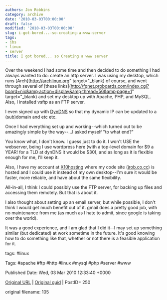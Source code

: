 ```yaml
---
authors: Jon Robbins
category: archive
date: '2010-03-03T00:00:00'
draft: false
modified: '2010-03-03T00:00:00'
slug: i-got-bored...-so-creating-a-www-server
tags:
- jbs
- linux
- server
title: I got bored... so Creating a www server
---
```


Over the weekend I had some time and then decided to do something I had always wanted to do:  create an http server.  I was using my desktop, which runs [Arch](http://archlinux.org" target="_blank) of course,  and went through several of [these links](http://fqnet.proboards.com/index.cgi?board=nix&amp;action=display&amp;thread=56&amp;page=1" target="_blank) and set my desktop up with Apache, PHP, and MySQL.  Also, I installed vsftp as an FTP server.

 I even signed up with [DynDNS](http://dyndns.com) so that my dynamic IP can be updated to a (sub)domain and etc etc.

 Once I had everything set up and working--which turned out to be amazingly simple by the way--...I asked myself "to what end?"

 You know what, I don't know.  I guess just to do it.  I won't USE the webserver, being I use wordpress here (with a top-level domain for $9 a YEAR!  for a TLD at dynDNS it would be $30), and as long as it is flexible enough for me, I'll keep it.

 Also, I have my account at [X10hosting](http://x10hosting.com) where my code site ([jrob.co.cc](http://jrob.co.cc)) is hosted and I could use it instead of my own desktop--I'm sure it would be faster, more reliable, and have about the same flexibility.

 All-in-all, I think I could possibly use the FTP server, for backing up files and accessing them remotely.  But that is about it.

 I also thought about setting up an email server, but while possible, I don't think I would get much benefit out of it.  gmail does a pretty good job, with no maintenance from me (as much as I hate to admit, since google is taking over the world).

 It was a good experience, and I am glad that I did it--I may set up something similar (but dedicated) at work sometime in the future.  It's good knowing how to do something like that, whether or not there is a feasible application for it.

 



tags: #linux 

Tags:  #apache #ftp #http #linux #mysql #php #server #www 


Published Date: Wed, 03 Mar 2010 12:33:40 +0000 

[Original URL](http://factorq.net/2010/03/03/i-got-bored-so-creating-a-www-server/) | [Original guid](http://factorq.net/?p=250) | PostID= 250

 original filename: 105

